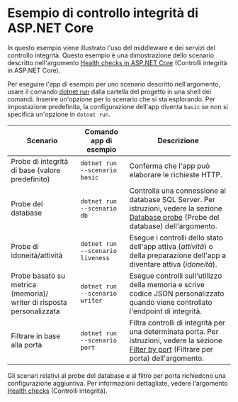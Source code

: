 # <a name="aspnet-core-health-check-sample"></a>Esempio di controllo integrità di ASP.NET Core

In questo esempio viene illustrato l'uso del middleware e dei servizi del controllo integrità. Questo esempio è una dimostrazione dello scenario descritto nell'argomento [Health checks in ASP.NET Core](https://docs.microsoft.com/aspnet/core/host-and-deploy/health-checks) (Controlli integrità in ASP.NET Core).

Per eseguire l'app di esempio per uno scenario descritto nell'argomento, usare il comando [dotnet run](https://docs.microsoft.com/dotnet/core/tools/dotnet-run) dalla cartella del progetto in una shell dei comandi. Inserire un'opzione per lo scenario che si sta esplorando. Per impostazione predefinita, la configurazione dell'app diventa `basic` se non si specifica un'opzione in `dotnet run`.

| Scenario                                               | Comando app di esempio               | Descrizione |
| ------------------------------------------------------ | -------------------------------- | ----------- |
| Probe di integrità di base (valore predefinito)                           | `dotnet run --scenario basic`    | Conferma che l'app può elaborare le richieste HTTP. |
| Probe del database                                         | `dotnet run --scenario db`       | Controlla una connessione al database SQL Server. Per istruzioni, vedere la sezione [Database probe](https://docs.microsoft.com/aspnet/core/host-and-deploy/health-checks#database-probe) (Probe del database) dell'argomento. |
| Probe di idoneità/attività                              | `dotnet run --scenario liveness` | Esegue i controlli dello stato dell'app attiva (*attività*) o della preparazione dell'app a diventare attiva (*idoneità*). |
| Probe basato su metrica (memoria)/<br>writer di risposta personalizzata | `dotnet run --scenario writer`   | Esegue controlli sull'utilizzo della memoria e scrive codice JSON personalizzato quando viene controllato l'endpoint di integrità. |
| Filtrare in base alla porta                                         | `dotnet run --scenario port`     | Filtra controlli di integrità per una determinata porta. Per istruzioni, vedere la sezione [Filter by port](https://docs.microsoft.com/aspnet/core/host-and-deploy/health-checks#filter-by-port) (Filtrare per porta) dell'argomento. |

Gli scenari relativi al probe del database e al filtro per porta richiedono una configurazione aggiuntiva. Per informazioni dettagliate, vedere l'argomento [Health checks](https://docs.microsoft.com/aspnet/core/host-and-deploy/health-checks) (Controlli integrità).
